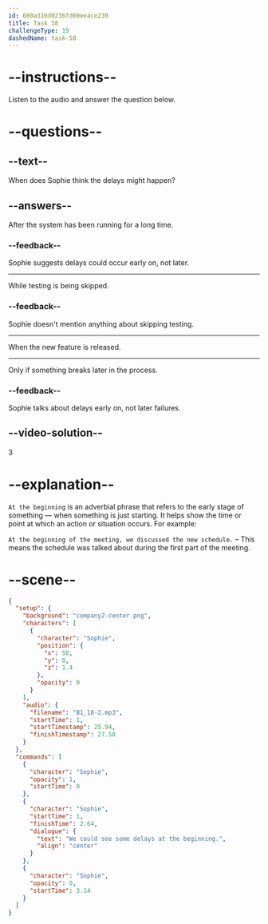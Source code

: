 ```yaml
---
id: 680a316d0236fd69eeace239
title: Task 58
challengeType: 19
dashedName: task-58
---
```


<!-- (Audio) Sophie: We could see some delays at the beginning. -->

# --instructions--

Listen to the audio and answer the question below.

# --questions--

## --text--

When does Sophie think the delays might happen?

## --answers--

After the system has been running for a long time.

### --feedback--

Sophie suggests delays could occur early on, not later.

---

While testing is being skipped.

### --feedback--

Sophie doesn't mention anything about skipping testing.

---

When the new feature is released.

---

Only if something breaks later in the process.

### --feedback--

Sophie talks about delays early on, not later failures.

## --video-solution--

3

# --explanation--

`At the beginning` is an adverbial phrase that refers to the early stage of something — when something is just starting. It helps show the time or point at which an action or situation occurs. For example:

`At the beginning of the meeting, we discussed the new schedule.` – This means the schedule was talked about during the first part of the meeting.

# --scene--

```json
{
  "setup": {
    "background": "company2-center.png",
    "characters": [
      {
        "character": "Sophie",
        "position": {
          "x": 50,
          "y": 0,
          "z": 1.4
        },
        "opacity": 0
      }
    ],
    "audio": {
      "filename": "B1_18-2.mp3",
      "startTime": 1,
      "startTimestamp": 25.94,
      "finishTimestamp": 27.58
    }
  },
  "commands": [
    {
      "character": "Sophie",
      "opacity": 1,
      "startTime": 0
    },
    {
      "character": "Sophie",
      "startTime": 1,
      "finishTime": 2.64,
      "dialogue": {
        "text": "We could see some delays at the beginning.",
        "align": "center"
      }
    },
    {
      "character": "Sophie",
      "opacity": 0,
      "startTime": 3.14
    }
  ]
}
```
